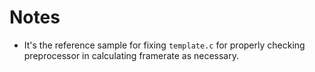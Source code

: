 # Notes

* It's the reference sample for fixing `template.c` for properly checking preprocessor in calculating framerate as necessary.
